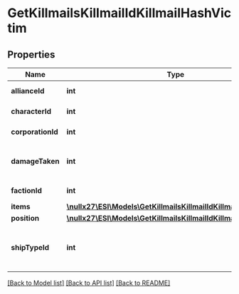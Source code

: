 # GetKillmailsKillmailIdKillmailHashVictim

## Properties
Name | Type | Description | Notes
------------ | ------------- | ------------- | -------------
**allianceId** | **int** | alliance_id integer | [optional] 
**characterId** | **int** | character_id integer | [optional] 
**corporationId** | **int** | corporation_id integer | [optional] 
**damageTaken** | **int** | How much total damage was taken by the victim | 
**factionId** | **int** | faction_id integer | [optional] 
**items** | [**\nullx27\ESI\Models\GetKillmailsKillmailIdKillmailHashItem1[]**](GetKillmailsKillmailIdKillmailHashItem1.md) | items array | [optional] 
**position** | [**\nullx27\ESI\Models\GetKillmailsKillmailIdKillmailHashPosition**](GetKillmailsKillmailIdKillmailHashPosition.md) |  | [optional] 
**shipTypeId** | **int** | The ship that the victim was piloting and was destroyed | 

[[Back to Model list]](../README.md#documentation-for-models) [[Back to API list]](../README.md#documentation-for-api-endpoints) [[Back to README]](../README.md)



